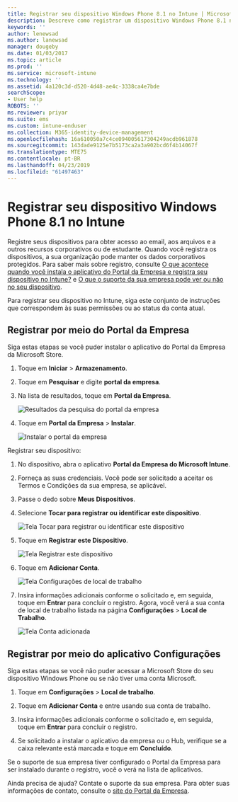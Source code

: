 ```yaml
---
title: Registrar seu dispositivo Windows Phone 8.1 no Intune | Microsoft Docs
description: Descreve como registrar um dispositivo Windows Phone 8.1 no Intune
keywords: ''
author: lenewsad
ms.author: lanewsad
manager: dougeby
ms.date: 01/03/2017
ms.topic: article
ms.prod: ''
ms.service: microsoft-intune
ms.technology: ''
ms.assetid: 4a120c3d-d520-4d48-ae4c-3338ca4e7bde
searchScope:
- User help
ROBOTS: ''
ms.reviewer: priyar
ms.suite: ems
ms.custom: intune-enduser
ms.collection: M365-identity-device-management
ms.openlocfilehash: 16a610050a7c4ce094005617304249acdb961878
ms.sourcegitcommit: 143dade9125e7b5173ca2a3a902bcd6f4b14067f
ms.translationtype: MTE75
ms.contentlocale: pt-BR
ms.lasthandoff: 04/23/2019
ms.locfileid: "61497463"
---
```

# <a name="enroll-your-windows-phone-81-device-in-intune"></a>Registrar seu dispositivo Windows Phone 8.1 no Intune  

Registre seus dispositivos para obter acesso ao email, aos arquivos e a outros recursos corporativos ou de estudante. Quando você registra os dispositivos, a sua organização pode manter os dados corporativos protegidos. Para saber mais sobre registro, consulte [O que acontece quando você instala o aplicativo do Portal da Empresa e registra seu dispositivo no Intune?](what-happens-if-you-install-the-company-portal-app-and-enroll-your-device-in-intune-windows.md) e [O que o suporte da sua empresa pode ver ou não no seu dispositivo](what-info-can-your-company-see-when-you-enroll-your-device-in-intune.md).  

Para registrar seu dispositivo no Intune, siga este conjunto de instruções que correspondem às suas permissões ou ao status da conta atual.

## <a name="enroll-through-company-portal"></a>Registrar por meio do Portal da Empresa  
Siga estas etapas se você puder instalar o aplicativo do Portal da Empresa da Microsoft Store. 

1.  Toque em **Iniciar** > **Armazenamento**.  

2.  Toque em **Pesquisar** e digite **portal da empresa**.  

3.  Na lista de resultados, toque em **Portal da Empresa**.  


    ![Resultados da pesquisa do portal da empresa](./media/WP81-1-CP-search-store-v2.png)  

4.  Toque em **Portal da Empresa** &gt; **Instalar**.  


    ![Instalar o portal da empresa](./media/WP81-2-CP-install-v2.png)  

Registrar seu dispositivo:  

1.  No dispositivo, abra o aplicativo **Portal da Empresa do Microsoft Intune**.  


2.  Forneça as suas credenciais. Você pode ser solicitado a aceitar os Termos e Condições da sua empresa, se aplicável.  

3.  Passe o dedo sobre **Meus Dispositivos**.  

4.  Selecione **Tocar para registrar ou identificar este dispositivo**.  


    ![Tela Tocar para registrar ou identificar este dispositivo](./media/WP81-enroll-1-swipe-my-devices.png)  

5.  Toque em **Registrar este Dispositivo**.  


    ![Tela Registrar este dispositivo](./media/WP81-enroll-2-enroll-this-device.png)  

6.  Toque em **Adicionar Conta**.  


    ![Tela Configurações de local de trabalho](./media/WP81-enroll-3-workplace-add-acct.png)  

7.  Insira informações adicionais conforme o solicitado e, em seguida, toque em **Entrar** para concluir o registro. Agora, você verá a sua conta de local de trabalho listada na página **Configurações** &gt; **Local de Trabalho**.  


    ![Tela Conta adicionada](./media/WP81-enroll-4-account-added.png)  

## <a name="enroll-through-settings-app"></a>Registrar por meio do aplicativo Configurações  
Siga estas etapas se você não puder acessar a Microsoft Store do seu dispositivo Windows Phone ou se não tiver uma conta Microsoft.

1.  Toque em **Configurações** &gt; **Local de trabalho**.  

2.  Toque em **Adicionar Conta** e entre usando sua conta de trabalho.  

3.  Insira informações adicionais conforme o solicitado e, em seguida, toque em **Entrar** para concluir o registro.  

4.  Se solicitado a instalar o aplicativo da empresa ou o Hub, verifique se a caixa relevante está marcada e toque em **Concluído**.  

Se o suporte de sua empresa tiver configurado o Portal da Empresa para ser instalado durante o registro, você o verá na lista de aplicativos.  

Ainda precisa de ajuda? Contate o suporte da sua empresa. Para obter suas informações de contato, consulte o [site do Portal da Empresa](https://go.microsoft.com/fwlink/?linkid=2010980).
